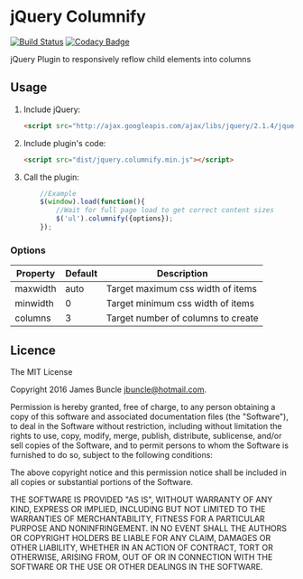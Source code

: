 # jQuery Columnify

[![Build Status](https://travis-ci.org/jbuncle/jquery-columnify.svg?branch=master)](https://travis-ci.org/jbuncle/jquery-columnify)
[![Codacy Badge](https://api.codacy.com/project/badge/Grade/7d760885c68e4d60845e7d5ad3ed5729)](https://www.codacy.com/app/jbuncle/jquery-columnify?utm_source=github.com&amp;utm_medium=referral&amp;utm_content=jbuncle/jquery-columnify&amp;utm_campaign=Badge_Grade)

jQuery Plugin to responsively reflow child elements into columns

## Usage

1. Include jQuery:

	```html
	<script src="http://ajax.googleapis.com/ajax/libs/jquery/2.1.4/jquery.min.js"></script>
	```

2. Include plugin's code:

	```html
	<script src="dist/jquery.columnify.min.js"></script>
	```

3. Call the plugin:

	```javascript
        //Example
        $(window).load(function(){
            //Wait for full page load to get correct content sizes
            $('ul').columnify({options});
        });
	```

### Options

| Property      | Default       | Description                        |
| ------------- |---------------| -----------------------------------|
| maxwidth      | auto          | Target maximum css width of items  |
| minwidth      | 0             | Target minimum css width of items  |
| columns       | 3             | Target number of columns to create |

## Licence

The MIT License

Copyright 2016 James Buncle <jbuncle@hotmail.com>.

Permission is hereby granted, free of charge, to any person obtaining a copy
of this software and associated documentation files (the "Software"), to deal
in the Software without restriction, including without limitation the rights
to use, copy, modify, merge, publish, distribute, sublicense, and/or sell
copies of the Software, and to permit persons to whom the Software is
furnished to do so, subject to the following conditions:

The above copyright notice and this permission notice shall be included in
all copies or substantial portions of the Software.

THE SOFTWARE IS PROVIDED "AS IS", WITHOUT WARRANTY OF ANY KIND, EXPRESS OR
IMPLIED, INCLUDING BUT NOT LIMITED TO THE WARRANTIES OF MERCHANTABILITY,
FITNESS FOR A PARTICULAR PURPOSE AND NONINFRINGEMENT. IN NO EVENT SHALL THE
AUTHORS OR COPYRIGHT HOLDERS BE LIABLE FOR ANY CLAIM, DAMAGES OR OTHER
LIABILITY, WHETHER IN AN ACTION OF CONTRACT, TORT OR OTHERWISE, ARISING FROM,
OUT OF OR IN CONNECTION WITH THE SOFTWARE OR THE USE OR OTHER DEALINGS IN
THE SOFTWARE.
